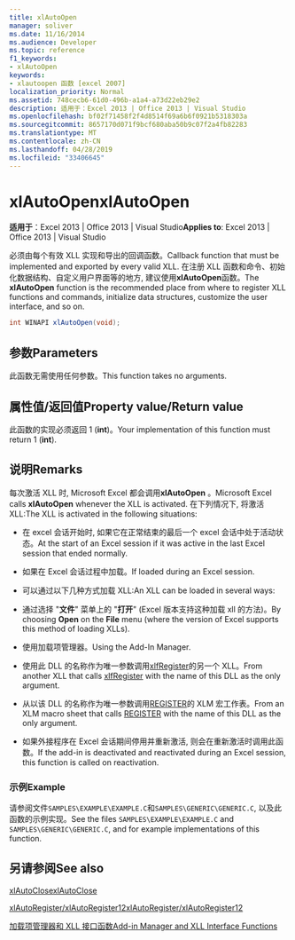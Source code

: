 ```yaml
---
title: xlAutoOpen
manager: soliver
ms.date: 11/16/2014
ms.audience: Developer
ms.topic: reference
f1_keywords:
- xlAutoOpen
keywords:
- xlautoopen 函数 [excel 2007]
localization_priority: Normal
ms.assetid: 748cecb6-61d0-496b-a1a4-a73d22eb29e2
description: 适用于：Excel 2013 | Office 2013 | Visual Studio
ms.openlocfilehash: bf02f71458f2f4d8514f69a6b6f0921b5318303a
ms.sourcegitcommit: 8657170d071f9bcf680aba50b9c07f2a4fb82283
ms.translationtype: MT
ms.contentlocale: zh-CN
ms.lasthandoff: 04/28/2019
ms.locfileid: "33406645"
---
```

# <a name="xlautoopen"></a><span data-ttu-id="1b8fc-104">xlAutoOpen</span><span class="sxs-lookup"><span data-stu-id="1b8fc-104">xlAutoOpen</span></span>

 <span data-ttu-id="1b8fc-105">**适用于**：Excel 2013 | Office 2013 | Visual Studio</span><span class="sxs-lookup"><span data-stu-id="1b8fc-105">**Applies to**: Excel 2013 | Office 2013 | Visual Studio</span></span> 
  
<span data-ttu-id="1b8fc-106">必须由每个有效 XLL 实现和导出的回调函数。</span><span class="sxs-lookup"><span data-stu-id="1b8fc-106">Callback function that must be implemented and exported by every valid XLL.</span></span> <span data-ttu-id="1b8fc-107">在注册 XLL 函数和命令、初始化数据结构、自定义用户界面等的地方, 建议使用**xlAutoOpen**函数。</span><span class="sxs-lookup"><span data-stu-id="1b8fc-107">The **xlAutoOpen** function is the recommended place from where to register XLL functions and commands, initialize data structures, customize the user interface, and so on.</span></span> 
  
```cs
int WINAPI xlAutoOpen(void);
```

## <a name="parameters"></a><span data-ttu-id="1b8fc-108">参数</span><span class="sxs-lookup"><span data-stu-id="1b8fc-108">Parameters</span></span>

<span data-ttu-id="1b8fc-109">此函数无需使用任何参数。</span><span class="sxs-lookup"><span data-stu-id="1b8fc-109">This function takes no arguments.</span></span>
  
## <a name="property-valuereturn-value"></a><span data-ttu-id="1b8fc-110">属性值/返回值</span><span class="sxs-lookup"><span data-stu-id="1b8fc-110">Property value/Return value</span></span>

<span data-ttu-id="1b8fc-111">此函数的实现必须返回 1 (**int**)。</span><span class="sxs-lookup"><span data-stu-id="1b8fc-111">Your implementation of this function must return 1 (**int**).</span></span>
  
## <a name="remarks"></a><span data-ttu-id="1b8fc-112">说明</span><span class="sxs-lookup"><span data-stu-id="1b8fc-112">Remarks</span></span>

<span data-ttu-id="1b8fc-113">每次激活 XLL 时, Microsoft Excel 都会调用**xlAutoOpen** 。</span><span class="sxs-lookup"><span data-stu-id="1b8fc-113">Microsoft Excel calls **xlAutoOpen** whenever the XLL is activated.</span></span> <span data-ttu-id="1b8fc-114">在下列情况下, 将激活 XLL:</span><span class="sxs-lookup"><span data-stu-id="1b8fc-114">The XLL is activated in the following situations:</span></span> 
  
- <span data-ttu-id="1b8fc-115">在 excel 会话开始时, 如果它在正常结束的最后一个 excel 会话中处于活动状态。</span><span class="sxs-lookup"><span data-stu-id="1b8fc-115">At the start of an Excel session if it was active in the last Excel session that ended normally.</span></span>
    
- <span data-ttu-id="1b8fc-116">如果在 Excel 会话过程中加载。</span><span class="sxs-lookup"><span data-stu-id="1b8fc-116">If loaded during an Excel session.</span></span>
    
- <span data-ttu-id="1b8fc-117">可以通过以下几种方式加载 XLL:</span><span class="sxs-lookup"><span data-stu-id="1b8fc-117">An XLL can be loaded in several ways:</span></span>
    
- <span data-ttu-id="1b8fc-118">通过选择 "**文件**" 菜单上的 "**打开**" (Excel 版本支持这种加载 xll 的方法)。</span><span class="sxs-lookup"><span data-stu-id="1b8fc-118">By choosing **Open** on the **File** menu (where the version of Excel supports this method of loading XLLs).</span></span> 
    
- <span data-ttu-id="1b8fc-119">使用加载项管理器。</span><span class="sxs-lookup"><span data-stu-id="1b8fc-119">Using the Add-In Manager.</span></span>
    
- <span data-ttu-id="1b8fc-120">使用此 DLL 的名称作为唯一参数调用[xlfRegister](xlfregister-form-1.md)的另一个 XLL。</span><span class="sxs-lookup"><span data-stu-id="1b8fc-120">From another XLL that calls [xlfRegister](xlfregister-form-1.md) with the name of this DLL as the only argument.</span></span> 
    
- <span data-ttu-id="1b8fc-121">从以该 DLL 的名称作为唯一参数调用[REGISTER](xlfregister-form-1.md)的 XLM 宏工作表。</span><span class="sxs-lookup"><span data-stu-id="1b8fc-121">From an XLM macro sheet that calls [REGISTER](xlfregister-form-1.md) with the name of this DLL as the only argument.</span></span> 
    
- <span data-ttu-id="1b8fc-122">如果外接程序在 Excel 会话期间停用并重新激活, 则会在重新激活时调用此函数。</span><span class="sxs-lookup"><span data-stu-id="1b8fc-122">If the add-in is deactivated and reactivated during an Excel session, this function is called on reactivation.</span></span>
    
### <a name="example"></a><span data-ttu-id="1b8fc-123">示例</span><span class="sxs-lookup"><span data-stu-id="1b8fc-123">Example</span></span>

<span data-ttu-id="1b8fc-124">请参阅文件`SAMPLES\EXAMPLE\EXAMPLE.C`和`SAMPLES\GENERIC\GENERIC.C`, 以及此函数的示例实现。</span><span class="sxs-lookup"><span data-stu-id="1b8fc-124">See the files  `SAMPLES\EXAMPLE\EXAMPLE.C` and  `SAMPLES\GENERIC\GENERIC.C`, and for example implementations of this function.</span></span>
  
## <a name="see-also"></a><span data-ttu-id="1b8fc-125">另请参阅</span><span class="sxs-lookup"><span data-stu-id="1b8fc-125">See also</span></span>



[<span data-ttu-id="1b8fc-126">xlAutoClose</span><span class="sxs-lookup"><span data-stu-id="1b8fc-126">xlAutoClose</span></span>](xlautoclose.md)
  
[<span data-ttu-id="1b8fc-127">xlAutoRegister/xlAutoRegister12</span><span class="sxs-lookup"><span data-stu-id="1b8fc-127">xlAutoRegister/xlAutoRegister12</span></span>](xlautoregister-xlautoregister12.md)


[<span data-ttu-id="1b8fc-128">加载项管理器和 XLL 接口函数</span><span class="sxs-lookup"><span data-stu-id="1b8fc-128">Add-in Manager and XLL Interface Functions</span></span>](add-in-manager-and-xll-interface-functions.md)

